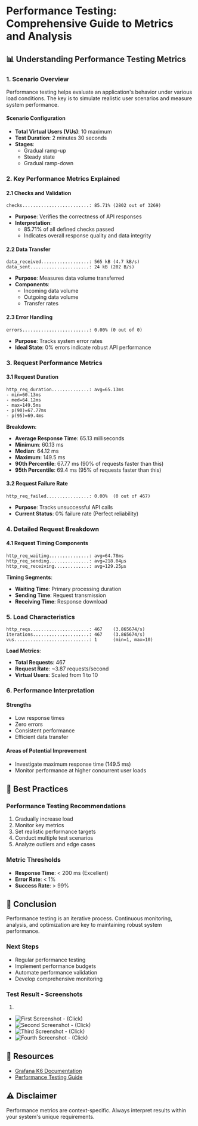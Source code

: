 # Performance Testing: Comprehensive Guide to Metrics and Analysis

## 📊 Understanding Performance Testing Metrics

### 1. Scenario Overview
Performance testing helps evaluate an application's behavior under various load conditions. The key is to simulate realistic user scenarios and measure system performance.

#### Scenario Configuration
- **Total Virtual Users (VUs)**: 10 maximum
- **Test Duration**: 2 minutes 30 seconds
- **Stages**: 
  - Gradual ramp-up
  - Steady state
  - Gradual ramp-down

### 2. Key Performance Metrics Explained

#### 2.1 Checks and Validation
```
checks.........................: 85.71% (2802 out of 3269)
```
- **Purpose**: Verifies the correctness of API responses
- **Interpretation**: 
  - 85.71% of all defined checks passed
  - Indicates overall response quality and data integrity

#### 2.2 Data Transfer
```
data_received..................: 565 kB (4.7 kB/s)
data_sent......................: 24 kB (202 B/s)
```
- **Purpose**: Measures data volume transferred
- **Components**:
  - Incoming data volume
  - Outgoing data volume
  - Transfer rates

#### 2.3 Error Handling
```
errors.........................: 0.00% (0 out of 0)
```
- **Purpose**: Tracks system error rates
- **Ideal State**: 0% errors indicate robust API performance

### 3. Request Performance Metrics

#### 3.1 Request Duration
```
http_req_duration..............: avg=65.13ms  
- min=60.13ms 
- med=64.12ms 
- max=149.5ms  
- p(90)=67.77ms 
- p(95)=69.4ms
```

**Breakdown**:
- **Average Response Time**: 65.13 milliseconds
- **Minimum**: 60.13 ms
- **Median**: 64.12 ms
- **Maximum**: 149.5 ms
- **90th Percentile**: 67.77 ms (90% of requests faster than this)
- **95th Percentile**: 69.4 ms (95% of requests faster than this)

#### 3.2 Request Failure Rate
```
http_req_failed................: 0.00%  (0 out of 467)
```
- **Purpose**: Tracks unsuccessful API calls
- **Current Status**: 0% failure rate (Perfect reliability)

### 4. Detailed Request Breakdown

#### 4.1 Request Timing Components
```
http_req_waiting...............: avg=64.78ms
http_req_sending...............: avg=218.04µs
http_req_receiving.............: avg=129.25µs
```

**Timing Segments**:
- **Waiting Time**: Primary processing duration
- **Sending Time**: Request transmission
- **Receiving Time**: Response download

### 5. Load Characteristics
```
http_reqs......................: 467    (3.865674/s)
iterations.....................: 467    (3.865674/s)
vus............................: 1      (min=1, max=10)
```

**Load Metrics**:
- **Total Requests**: 467
- **Request Rate**: ~3.87 requests/second
- **Virtual Users**: Scaled from 1 to 10

### 6. Performance Interpretation

#### Strengths
- Low response times
- Zero errors
- Consistent performance
- Efficient data transfer

#### Areas of Potential Improvement
- Investigate maximum response time (149.5 ms)
- Monitor performance at higher concurrent user loads

## 🚀 Best Practices

### Performance Testing Recommendations
1. Gradually increase load
2. Monitor key metrics
3. Set realistic performance targets
4. Conduct multiple test scenarios
5. Analyze outliers and edge cases

### Metric Thresholds
- **Response Time**: < 200 ms (Excellent)
- **Error Rate**: < 1%
- **Success Rate**: > 99%

## 📝 Conclusion

Performance testing is an iterative process. Continuous monitoring, analysis, and optimization are key to maintaining robust system performance.

### Next Steps
- Regular performance testing
- Implement performance budgets
- Automate performance validation
- Develop comprehensive monitoring

### Test Result - Screenshots
1. 
- ![First Screenshot - (Click)](assets/k6-1.png)
- ![Second Screenshot - (Click)](assets/k6-2.png)
- ![Third Screenshot - (Click)](assets/k6-3.png)
- ![Fourth Screenshot - (Click)](assets/k6-4.png)

## 🔗 Resources
- [Grafana K6 Documentation](https://k6.io/docs/)
- [Performance Testing Guide](https://grafana.com/docs/k6/latest/testing-guides/)

## ⚠️ Disclaimer
Performance metrics are context-specific. Always interpret results within your system's unique requirements.